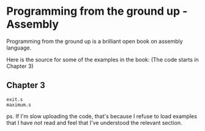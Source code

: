 Programming from the ground up - Assembly
============================================

Programming from the ground up is a brilliant open book on assembly
language.

Here is the source for some of the examples in the book:
(The code starts in Chapter 3)

Chapter 3
---------
	exit.s
	maximum.s

ps. If I'm slow uploading the code, that's because I refuse to load
examples that I have not read and feel that I've understood the 
relevant section.
